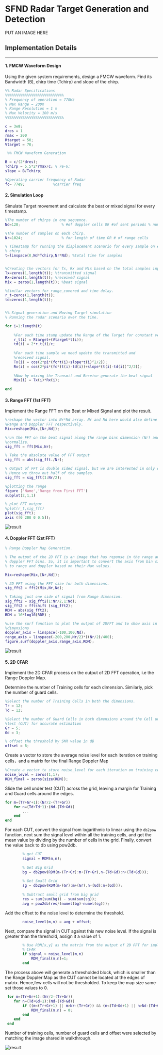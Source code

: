 # SFND Radar Target Generation and Detection

PUT AN IMAGE HERE

## Implementation Details
---
#### 1. FMCW Waveform Design
Using the given system requirements, design a FMCW waveform. Find its Bandwidth (B), chirp time (Tchirp) and slope of the chirp.

```Matlab
%% Radar Specifications 
%%%%%%%%%%%%%%%%%%%%%%%%%%%
% Frequency of operation = 77GHz
% Max Range = 200m
% Range Resolution = 1 m
% Max Velocity = 100 m/s
%%%%%%%%%%%%%%%%%%%%%%%%%%%

c = 3e8;
dres = 1
rmax = 200
Rtarget = 50;
Vtarget = 70;

 %% FMCW Waveform Generation

B = c/(2*dres);
Tchirp = 5.5*2*rmax/c; % 7e-6;
slope = B/Tchirp;

%Operating carrier frequency of Radar 
fc= 77e9;             %carrier freq
```

#### 2. Simulation Loop
Simulate Target movement and calculate the beat or mixed signal for every timestamp.

```Matlab
%The number of chirps in one sequence.
Nd=128;                   % #of doppler cells OR #of sent periods % number of chirps

%The number of samples on each chirp. 
Nr=1024;                  % for length of time OR # of range cells

% Timestamp for running the displacement scenario for every sample on each
% chirp
t=linspace(0,Nd*Tchirp,Nr*Nd); %total time for samples


%Creating the vectors for Tx, Rx and Mix based on the total samples input.
Tx=zeros(1,length(t)); %transmitted signal
Rx=zeros(1,length(t)); %received signal
Mix = zeros(1,length(t)); %beat signal

%Similar vectors for range_covered and time delay.
r_t=zeros(1,length(t));
td=zeros(1,length(t));


%% Signal generation and Moving Target simulation
% Running the radar scenario over the time. 

for i=1:length(t)         
    
    %For each time stamp update the Range of the Target for constant velocity. 
    r_t(i) = Rtarget+(Vtarget*t(i));
    td(i) = 2*r_t(i)/c;
    
    %For each time sample we need update the transmitted and
    %received signal. 
    Tx(i) = cos(2*pi*(fc*t(i)+slope*t(i)^2/2));
    Rx(i) = cos(2*pi*(fc*(t(i)-td(i))+slope*(t(i)-td(i))^2/2));
    
    %Now by mixing the Transmit and Receive generate the beat signal
    Mix(i) = Tx(i)*Rx(i);
    
end
```

#### 3. Range FFT (1st FFT)

Implement the Range FFT on the Beat or Mixed Signal and plot the result.

```Matlab
%reshape the vector into Nr*Nd array. Nr and Nd here would also define the size of
%Range and Doppler FFT respectively.
Mix=reshape(Mix,[Nr,Nd]);

%run the FFT on the beat signal along the range bins dimension (Nr) and
%normalize.
sig_fft = fft(Mix,Nr);

% Take the absolute value of FFT output
sig_fft = abs(sig_fft./Nr);

% Output of FFT is double sided signal, but we are interested in only one side of the spectrum.
% Hence we throw out half of the samples.
sig_fft = sig_fft(1:Nr/2);

%plotting the range
figure ('Name','Range from First FFT')
subplot(2,1,1)

% plot FFT output 
%plot(r_t,sig_fft)
plot(sig_fft);
axis ([0 200 0 0.5]);
```
![result](https://github.com/godloveliang/SFND-Radar-Target-Generation-and-Detection-/blob/master/img/range_FFT.png)

#### 4. Doppler FFT (2st FFT)

```Matlab
% Range Doppler Map Generation.

% The output of the 2D FFT is an image that has reponse in the range and
% doppler FFT bins. So, it is important to convert the axis from bin sizes
% to range and doppler based on their Max values.

Mix=reshape(Mix,[Nr,Nd]);

% 2D FFT using the FFT size for both dimensions.
sig_fft2 = fft2(Mix,Nr,Nd);

% Taking just one side of signal from Range dimension.
sig_fft2 = sig_fft2(1:Nr/2,1:Nd);
sig_fft2 = fftshift (sig_fft2);
RDM = abs(sig_fft2);
RDM = 10*log10(RDM) ;

%use the surf function to plot the output of 2DFFT and to show axis in both
%dimensions
doppler_axis = linspace(-100,100,Nd);
range_axis = linspace(-200,200,Nr/2)*((Nr/2)/400);
figure,surf(doppler_axis,range_axis,RDM);
```
![result](https://github.com/godloveliang/SFND-Radar-Target-Generation-and-Detection-/blob/master/img/2D_FFT.PNG)

#### 5. 2D CFAR
Implement the 2D CFAR process on the output of 2D FFT operation, i.e the Range Doppler Map.

Determine the number of Training cells for each dimension. Similarly, pick the number of guard cells.

```Matlab
%Select the number of Training Cells in both the dimensions.
Tr = 12;
Td = 12;

%Select the number of Guard Cells in both dimensions around the Cell under 
%test (CUT) for accurate estimation
Gr = 5;
Gd = 3;

% offset the threshold by SNR value in dB
offset = 6;
```

Create a vector to store the average noise level for each iteration on training cells，and a matrix for the final Range Doppler Map

```Matlab
%Create a vector to store noise_level for each iteration on training cells
noise_level = zeros(1,1);
RDM_final = zeros(size(RDM));
```

Slide the cell under test (CUT) across the grid, leaving a margin for Training and Guard cells around the edges.

```Matlab
for m=(Tr+Gr+1):(Nr/2-(Tr+Gr))
    for n=(Td+Td+1):(Nd-(Td+Gd))
        ...
    end
end
```

For each CUT, convert the signal from logarithmic to linear using the `db2pow` function, next sum the signal level within all the training cells, and get the mean value by dividing by the number of cells in the grid. Finally, convert the value back to db using pow2db.

```Matlab
        % get CUT
        signal = RDM(m,n);
        
        % Get Big Grid
        bg = db2pow(RDM(m-(Tr+Gr):m+(Tr+Gr),n-(Td+Gd):n+(Td+Gd)));
      
        % Get Small Grid
        sg = db2pow(RDM(m-(Gr):m+(Gr),n-(Gd):n+(Gd)));
        
        % Subtract small grid from big grid
        res = sum(sum(bg)) - sum(sum(sg));
        avg = pow2db(res/(numel(bg)-numel(sg)));
```

Add the offset to the noise level to determine the threshold.

```Matlab
        noise_level(m,n) = avg + offset;
```

Next, compare the signal in CUT against this new noise level. If the signal is greater than the threshold, assign it a value of 1.

```Matlab
        % Use RDM[x,y] as the matrix from the output of 2D FFT for implementing
        % CFAR
        if signal > noise_level(m,n)
            RDM_final(m,n)=1;
        end
```

The process above will generate a thresholded block, which is smaller than the Range Doppler Map as the CUT cannot be located at the edges of matrix. Hence,few cells will not be thresholded. To keep the map size same set those values to 0. 
```Matlab
 for m=(Tr+Gr+1):(Nr/2-(Tr+Gr))
    for n=(Td+Gd+1):(Nd-(Td+Gd))
        if ((m<(Tr+Gr+1) || m>Nr-(Tr+Gr)) && (n<(Td+Gd+1) || n>Nd-(Td+Gd)))
            RDM_final(m,n) = 0;
        end
    end
 end
```


Number of training cells, number of guard cells and offset were selected by matching the image shared in walkthrough.

![result](https://github.com/godloveliang/SFND-Radar-Target-Generation-and-Detection-/blob/master/img/CA_CFAR.PNG)